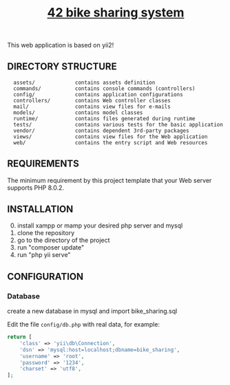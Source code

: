 <p align="center">
    <a href="42bs.000webhostapp.com" target="_blank">
    <h1 align="center">42 bike sharing system</h1></a>
    <br>
</p>

This web application is based on yii2!


DIRECTORY STRUCTURE
-------------------

      assets/             contains assets definition
      commands/           contains console commands (controllers)
      config/             contains application configurations
      controllers/        contains Web controller classes
      mail/               contains view files for e-mails
      models/             contains model classes
      runtime/            contains files generated during runtime
      tests/              contains various tests for the basic application
      vendor/             contains dependent 3rd-party packages
      views/              contains view files for the Web application
      web/                contains the entry script and Web resources



REQUIREMENTS
------------

The minimum requirement by this project template that your Web server supports PHP 8.0.2.


INSTALLATION
------------

0. install xampp or mamp your desired php server and mysql
1. clone the repository
2. go to the directory of the project
3. run "composer update"
4. run "php yii serve"



CONFIGURATION
-------------

### Database
create a new database in mysql and import bike_sharing.sql

Edit the file `config/db.php` with real data, for example:

```php
return [
    'class' => 'yii\db\Connection',
    'dsn' => 'mysql:host=localhost;dbname=bike_sharing',
    'username' => 'root',
    'password' => '1234',
    'charset' => 'utf8',
];
```